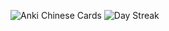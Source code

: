 

![Anki Chinese Cards](https://img.shields.io/badge/Anki%20Chinese%20Cards-4023-blue)
![Day Streak](https://img.shields.io/badge/Day%20Streak-247-orange)
